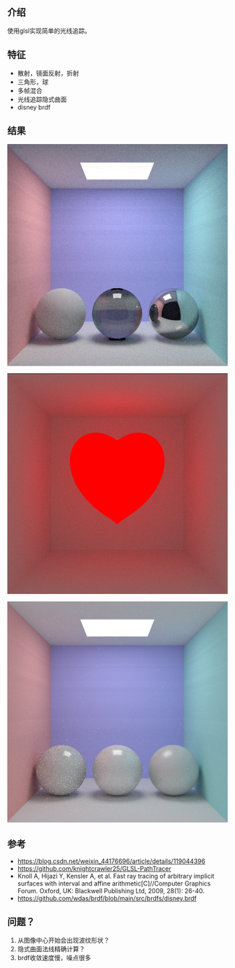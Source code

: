 ## 介绍
使用glsl实现简单的光线追踪。

## 特征
* 散射，镜面反射，折射
* 三角形，球
* 多帧混合
* 光线追踪隐式曲面
* disney brdf
## 结果
![img](image/sphere.PNG)

![img](image/heart.PNG)

![img](image/metal.PNG)

## 参考
* https://blog.csdn.net/weixin_44176696/article/details/119044396
* https://github.com/knightcrawler25/GLSL-PathTracer
* Knoll A, Hijazi Y, Kensler A, et al. Fast ray tracing of arbitrary implicit surfaces with interval and affine arithmetic[C]//Computer Graphics Forum. Oxford, UK: Blackwell Publishing Ltd, 2009, 28(1): 26-40.
* https://github.com/wdas/brdf/blob/main/src/brdfs/disney.brdf

## 问题？
1. 从图像中心开始会出现波纹形状？
2. 隐式曲面法线精确计算？
3. brdf收敛速度慢，噪点很多